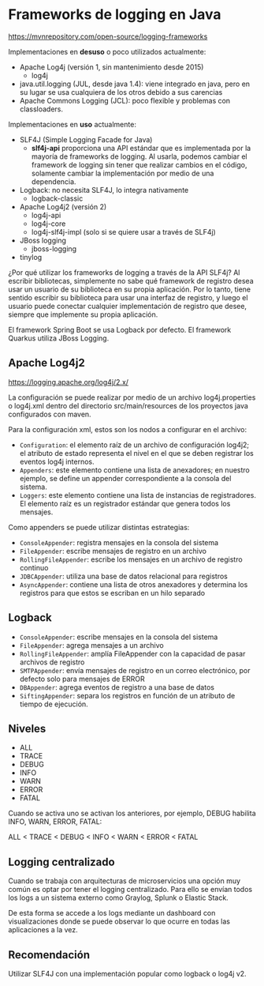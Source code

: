 
# Frameworks de logging en Java

https://mvnrepository.com/open-source/logging-frameworks

Implementaciones en **desuso** o poco utilizados actualmente:

* Apache Log4j (versión 1, sin mantenimiento desde 2015)
    * log4j
* java.util.logging (JUL, desde java 1.4): viene integrado en java, pero en su lugar se usa cualquiera de los otros debido a sus carencias
* Apache Commons Logging (JCL): poco flexible y problemas con classloaders.

Implementaciones en **uso** actualmente:

*  SLF4J (Simple Logging Facade for Java)
    * **slf4j-api** proporciona una API estándar que es implementada por la mayoría de frameworks de logging. Al usarla, podemos cambiar el framework de logging sin tener que realizar cambios en el código, solamente cambiar la implementación por medio de una dependencia.
* Logback: no necesita SLF4J, lo integra nativamente
    * logback-classic
* Apache Log4j2 (versión 2)
    * log4j-api
    * log4j-core
    * log4j-slf4j-impl (solo si se quiere usar a través de SLF4j)
* JBoss logging
    * jboss-logging
* tinylog

¿Por qué utilizar los frameworks de logging a través de la API SLF4j? Al escribir bibliotecas, simplemente no sabe qué framework de registro desea usar un usuario de su biblioteca en su propia aplicación. Por lo tanto, tiene sentido escribir su biblioteca para usar una interfaz de registro, y luego el usuario puede conectar cualquier implementación de registro que desee, siempre que implemente su propia aplicación.

El framework Spring Boot se usa Logback por defecto. El framework Quarkus utiliza JBoss Logging.

## Apache Log4j2

https://logging.apache.org/log4j/2.x/

La configuración se puede realizar por medio de un archivo log4j.properties o log4j.xml dentro del directorio src/main/resources de los proyectos java configurados con maven.

Para la configuración xml, estos son los nodos a configurar en el archivo:

* ``Configuration``: el elemento raíz de un archivo de configuración log4j2; el atributo de estado representa el nivel en el que se deben registrar los eventos log4j internos.
* ``Appenders``: este elemento contiene una lista de anexadores; en nuestro ejemplo, se define un appender correspondiente a la consola del sistema.
* ``Loggers``: este elemento contiene una lista de instancias de registradores. El elemento raíz es un registrador estándar que genera todos los mensajes.

Como appenders se puede utilizar distintas estrategias:

- ``ConsoleAppender``: registra mensajes en la consola del sistema
- ``FileAppender``: escribe mensajes de registro en un archivo
- ``RollingFileAppender``: escribe los mensajes en un archivo de registro continuo
- ``JDBCAppender``: utiliza una base de datos relacional para registros
- ``AsyncAppender``: contiene una lista de otros anexadores y determina los registros para que estos se escriban en un hilo separado

## Logback

- ``ConsoleAppender``: escribe mensajes en la consola del sistema
- ``FileAppender``: agrega mensajes a un archivo
- ``RollingFileAppender``: amplía FileAppender con la capacidad de pasar archivos de registro
- ``SMTPAppender``: envía mensajes de registro en un correo electrónico, por defecto solo para mensajes de ERROR
- ``DBAppender``: agrega eventos de registro a una base de datos
- ``SiftingAppender``: separa los registros en función de un atributo de tiempo de ejecución.

## Niveles

* ALL
* TRACE
* DEBUG
* INFO
* WARN
* ERROR
* FATAL

Cuando se activa uno se activan los anteriores, por ejemplo, DEBUG habilita INFO, WARN, ERROR, FATAL:

ALL < TRACE < DEBUG < INFO < WARN < ERROR < FATAL

## Logging centralizado

Cuando se trabaja con arquitecturas de microservicios una opción muy común es optar por tener el logging centralizado. Para ello se envían todos los logs a un sistema externo como Graylog, Splunk o Elastic Stack.

De esta forma se accede a los logs mediante un dashboard con visualizaciones donde se puede observar lo que ocurre en todas las aplicaciones a la vez.

## Recomendación

Utilizar SLF4J con una implementación popular como logback o log4j v2.